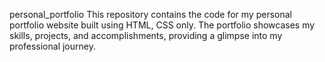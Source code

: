 personal_portfolio
This repository contains the code for my personal portfolio website built using HTML, CSS only. The portfolio showcases my skills, projects, and accomplishments, providing a glimpse into my professional journey.


